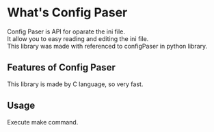 # What's Config Paser
Config Paser is API for oparate the ini file.\
It allow you to easy reading and editing the ini file.\
This library was made with referenced to configPaser in python library.

## Features of Config Paser
This library is made by C language, so very fast.

## Usage
Execute make command.

